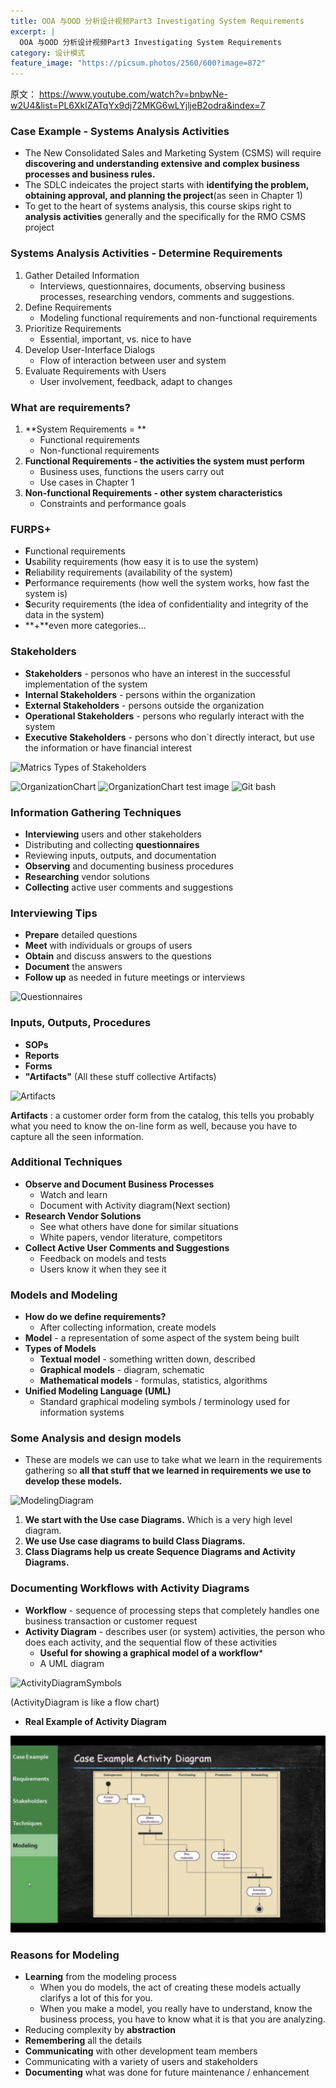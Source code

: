 ```yaml
---
title: OOA 与OOD 分析设计视频Part3 Investigating System Requirements
excerpt: |
  OOA 与OOD 分析设计视频Part3 Investigating System Requirements
category: 设计模式
feature_image: "https://picsum.photos/2560/600?image=872"
---
```

原文： https://www.youtube.com/watch?v=bnbwNe-w2U4&list=PL6XklZATqYx9dj72MKG6wLYjljeB2odra&index=7

### Case Example - Systems Analysis Activities

- The New Consolidated Sales and Marketing System (CSMS) will require **discovering and understanding extensive and complex business processes and business rules.**
- The SDLC indeicates the project starts with **identifying the problem, obtaining approval, and planning the project**(as seen in Chapter 1)
- To get to the heart of systems analysis, this course skips right to **analysis activities** generally and the specifically for the RMO CSMS project

### Systems Analysis Activities - Determine  Requirements

1. Gather Detailed Information
   - Interviews, questionnaires, documents, observing business processes, researching vendors, comments and suggestions.
2. Define Requirements
   - Modeling functional requirements and non-functional requirements
3. Prioritize Requirements
   - Essential, important, vs. nice to have
4. Develop User-Interface Dialogs
   - Flow of interaction between user and system
5. Evaluate Requirements with Users
   - User involvement, feedback, adapt to changes

### What are requirements?

1. **System Requirements = **
   - Functional requirements
   - Non-functional requirements 
2. **Functional Requirements - the activities the system must perform**
   - Business uses, functions the users carry out
   - Use cases in Chapter 1
3. **Non-functional Requirements - other system characteristics**
   - Constraints and performance goals

### FURPS+

- **F**unctional requirements
- **U**sability requirements (how easy it is to use the system)
- **R**eliability requirements (availability of the system)
- **P**erformance requirements (how well the system works, how fast the system is)
- **S**ecurity requirements (the idea of confidentiality and integrity of the data in the system)
- **+**even more categories...

### Stakeholders

- **Stakeholders** - personos who have an interest in the successful implementation of the system
- **Internal Stakeholders** - persons within the organization 
- **External Stakeholders** - persons outside the organization 
- **Operational Stakeholders** - persons who regularly interact with the system
- **Executive Stakeholders** - persons who don`t directly interact, but use the information or have financial interest

![Matrics Types of Stakeholders](/_posts/pics/MatricTypeOfStakeHolders.png)

![OrganizationChart](/pics/OrganizationChart.png)
![OrganizationChart](/images/OrganizationChart.png)
test image
![Git bash](/images/githubpages/bootcamp_1_win_gitbash.jpg) 
### Information Gathering Techniques

- **Interviewing** users and other stakeholders
- Distributing and collecting **questionnaires**
- Reviewing inputs, outputs, and documentation
- **Observing** and documenting business procedures
- **Researching** vendor solutions
- **Collecting** active user comments and suggestions

### Interviewing Tips

- **Prepare** detailed questions
- **Meet** with individuals or groups of users
- **Obtain** and discuss answers to the questions
- **Document** the answers
- **Follow up** as needed in future meetings or interviews

![Questionnaires](pics/Questionnaires.png)

### Inputs, Outputs, Procedures

- **SOPs**
- **Reports**
- **Forms**
- **"Artifacts"** (All these stuff collective Artifacts)

![Artifacts](pics/Artifacts.png)

**Artifacts** : a customer order form from the catalog, this tells you probably what you need to know the on-line form as well, because you have to capture all the seen information.

### Additional Techniques

- **Observe and Document Business Processes**
  - Watch and learn
  - Document with Activity diagram(Next section)
- **Research Vendor Solutions**
  - See what others have done for similar situations
  - White papers, vendor literature, competitors
- **Collect Active User Comments and Suggestions**
  - Feedback on models and tests
  - Users know it when they see it

### Models and Modeling

- **How do we define requirements?**
  - After collecting information, create models
- **Model** - a representation of some aspect of the system being built
- **Types of Models**
  - **Textual model** - something written down, described
  - **Graphical models** - diagram, schematic
  - **Mathematical models** - formulas, statistics, algorithms
- **Unified Modeling Language (UML)**
  - Standard graphical modeling symbols / terminology used for information systems

### Some Analysis and design models

- These are models we can use to take what we learn in the requirements gathering so **all that stuff that we learned in requirements we use to develop these models.** 

![ModelingDiagram](pics/ModelingDiagrams.png)

1. **We start with the Use case Diagrams.** Which is a very high level diagram.
2. **We use Use case diagrams to build Class Diagrams.**
3. **Class Diagrams help us create Sequence Diagrams and Activity Diagrams.**

### Documenting Workflows with Activity Diagrams

- **Workflow** - sequence of processing steps that completely handles one business transaction or customer request
- **Activity Diagram** - describes user (or system) activities, the person who does each activity, and the sequential flow of these activities
  - **Useful for showing a graphical model of a workflow***
  - A UML diagram

![ActivityDiagramSymbols](pics/ActivityDiagramSymbols.png)

(ActivityDiagram is like a flow chart)

- **Real Example of Activity Diagram**

![Example Activity Diagram](pics/RealExampleActivityDiagram.png)

### Reasons for Modeling

- **Learning** from the modeling process
  - When you do models, the act of creating these models actually clarifys a lot of this for you. 
  - When you make a model, you really have to understand, know the business process, you have to know what it is that you are analyzing. 
- Reducing complexity by **abstraction**
- **Remembering** all the details
- **Communicating** with other development team members
- Communicating with a variety of users and stakeholders
- **Documenting** what was done for future maintenance / enhancement 
